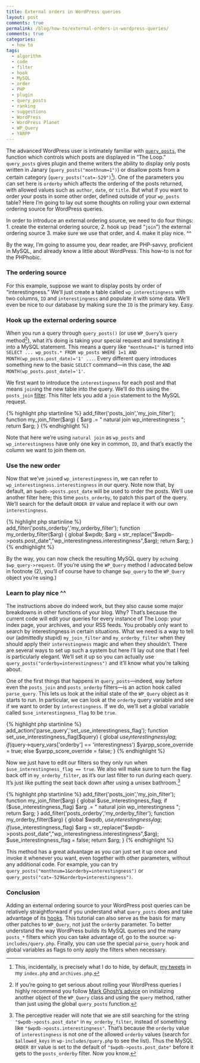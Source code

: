 ```yaml
---
title: External orders in WordPress queries
layout: post
comments: true
permalink: /blog/how-to/external-orders-in-wordpress-queries/
comments: true
categories:
  - how to
tags:
  - algorithm
  - code
  - filter
  - hook
  - MySQL
  - order
  - PHP
  - plugin
  - query_posts
  - ranking
  - suggestions
  - WordPress
  - WordPress Planet
  - WP_Query
  - YARPP
---
```

The advanced WordPress user is intimately familiar with [`query_posts`][1], the function which controls which posts are displayed in &#8220;The Loop.&#8221; `query_posts` gives plugin and theme writers the ability to display only posts written in Janary (`query_posts("monthnum=1")`) or disallow posts from a certain category (`query_posts("cat=-529")`[^1]). One of the parameters you can set here is `orderby` which affects the ordering of the posts returned, with allowed values such as `author`, `date`, or `title`. But what if you want to order your posts in some other order, defined outside of your `wp_posts` table? Here I&#8217;m going to lay out some thoughts on rolling your own external ordering source for WordPress queries.

In order to introduce an external ordering source, we need to do four things: 1. create the external ordering source, 2. hook up (read &#8220;`join`&#8221;) the external ordering source 3. make sure we use that order, and 4. make it play nice. ^^

By the way, I&#8217;m going to assume you, dear reader, are PHP-savvy, proficient in MySQL, and already know a little about WordPress. This how-to is not for the PHPhobic.

<!--more-->

### The ordering source

For this example, suppose we want to display posts by order of &#8220;interestingness.&#8221; We&#8217;ll just create a table called `wp_interestingness` with two columns, `ID` and `interestingness` and populate it with some data. We&#8217;ll even be nice to our database by making sure the `ID` is the primary key. Easy.

### Hook up the external ordering source

When you run a query through `query_posts()` (or use `WP_Query`&#8217;s `query` method[^2]), what it&#8217;s doing is taking your special request and translating it into a MySQL statement. This means a query like `"monthnum=1"` is turned into `SELECT ... wp_posts.* FROM wp_posts WHERE 1=1 AND MONTH(wp_posts.post_date)='1' ...`. Every different query introduces something new to the basic `SELECT` command—in this case, the `AND MONTH(wp_posts.post_date)='1'`.

We first want to introduce the `interestingness` for each post and that means `join`ing the new table into the query. We&#8217;ll do this using the `posts_join` [filter][2]. This filter lets you add a `join` statement to the MySQL request.

{% highlight php startinline %}
add_filter('posts_join','my_join_filter');
function my_join_filter($arg) {
    $arg .= " natural join wp_interestingness ";
    return $arg;
}
{% endhighlight %}

Note that here we&#8217;re using `natural join` as `wp_posts` and `wp_interestingness` have only one key in common, `ID`, and that&#8217;s exactly the column we want to join them on.

### Use the new order

Now that we&#8217;ve `join`ed `wp_interestingness` in, we can refer to `wp_interestingness.interestingness` in our query. Note now that, by default, an `$wpdb->posts.post_date` will be used to order the posts. We&#8217;ll use another filter here; this time `posts_orderby`, to patch this part of the query. We&#8217;ll search for the default `ORDER BY` value and replace it with our own `interestingness`.

{% highlight php startinline %}
add_filter('posts_orderby','my_orderby_filter');
function my_orderby_filter($arg) {
    global $wpdb;
    $arg = str_replace("$wpdb->posts.post_date","wp_interestingness.interestingness",$arg);
    return $arg;
}
{% endhighlight %}

By the way, you can now check the resulting MySQL query by `echo`ing `$wp_query->request`. (If you&#8217;re using the `WP_Query` method I advocated below in footnote (2), you&#8217;ll of course have to change `$wp_query` to the `WP_Query` object you&#8217;re using.)

### Learn to play nice ^^

The instructions above do indeed work, but they also cause some major breakdowns in other functions of your blog. Why? That&#8217;s because the current code will edit your queries for every instance of The Loop: your index page, your archives, and your RSS feeds. You probably only want to search by interestingness in certain situations. What we need is a way to tell our (admittedly stupid) `my_join_filter` and `my_orderby_filter` when they should apply their `interestingness` magic and when they shouldn&#8217;t. There are several ways to set up such a system but here I&#8217;ll lay out one that I feel is particularly elegant. We&#8217;ll set it up so you can actually use `query_posts("orderby=interestingness")` and it&#8217;ll know what you&#8217;re talking about.

One of the first things that happens in `query_posts`—indeed, way before even the `posts_join` and `posts_orderby` filters—is an action hook called `parse_query`. This lets us look at the initial state of the `WP_Query` object as it starts to run. In particular, we can look at the `orderby` query variable and see if we want to order by `interestingness`. If we do, we&#8217;ll set a global variable called `$use_interestingness_flag` to be `true`.

{% highlight php startinline %}
add_action('parse_query','set_use_interestingness_flag');
function set_use_interestingness_flag($query) {
	global $use_interestingness_flag;
	if ($query->query_vars['orderby'] == 'interestingness')
		$yarpp_score_override = true;
	else
		$yarpp_score_override = false;
}
{% endhighlight %}

Now we just have to edit our filters so they only run when `$use_interestingness_flag == true`. We also will make sure to turn the flag back off in `my_orderby_filter`, as it&#8217;s our last filter to run during each query. It&#8217;s just like putting the seat back down after using a unisex bathroom.[^3]

{% highlight php startinline %}
add_filter('posts_join','my_join_filter');
function my_join_filter($arg) {
    global $use_interestingness_flag;
    if ($use_interestingness_flag)
        $arg .= " natural join wp_interestingness ";
    return $arg;
}
add_filter('posts_orderby','my_orderby_filter');
function my_orderby_filter($arg) {
    global $wpdb, $use_interestingness_flag;
    if ($use_interestingness_flag)
        $arg = str_replace("$wpdb->posts.post_date","wp_interestingness.interestingness",$arg);
    $use_interestingness_flag = false;
    return $arg;
}
{% endhighlight %}

This method has a great advantage as you can just set it up once and invoke it whenever you want, even together with other parameters, without any additional code. For example, you can try `query_posts("monthnum=1&orderby=interestingness")` or `query_posts("cat=-529&orderby=interestingness")`.

### Conclusion

Adding an external ordering source to your WordPress post queries can be relatively straightforward if you understand what `query_posts` does and take advantage of its [hooks][3]. This tutorial can also serve as the basis for many other patches to `WP_Query`, not just the `orderby` parameter. To better understand the way WordPress builds its MySQL queries and the many `posts_*` filters which you can take advantage of, go to the source: `wp-includes/query.php`. Finally, you can use the special `parse_query` hook and global variables as flags to only apply the filters when necessary.

[^1]:    
    This, incidentally, is precisely what I do to hide, by default, [my tweets][4] in my `index.php` and `archives.php`.

[^2]:    
    If you&#8217;re going to get serious about rolling your WordPress queries I highly recommend you follow [Mark Ghosh&#8217;s advice][5] on initializing another object of the `WP_Query` class and using the `query` method, rather than just using the global `query_posts` function.

[^3]:    
    The perceptive reader will note that we are still searching for the string `"$wpdb->posts.post_date"` in `my_orderby_filter`, instead of something like `"$wpdb->posts.interestingness"`. That&#8217;s because the `orderby` value of `interestingness` is not one of the allowed `orderby` values (search for `$allowed_keys` in `wp-includes/query.php` to see the list). Thus the MySQL `ORDER BY` value is set to the default of `"$wpdb->posts.post_date"` before it gets to the `posts_orderby` filter. Now you know.

 [1]: http://codex.wordpress.org/Template_Tags/query_posts
 [2]: http://codex.wordpress.org/Plugin_API/Filter_Reference
 [3]: http://codex.wordpress.org/Plugin_API
 [4]: http://twitter.com/mitchoyoshitaka/
 [5]: http://weblogtoolscollection.com/archives/2008/04/13/define-your-own-wordpress-loop-using-wp_query/